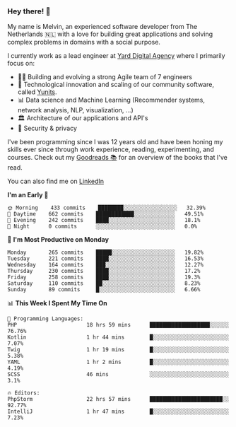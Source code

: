 ### Hey there! 👋

My name is Melvin, an experienced software developer from The Netherlands 🇳🇱 with a love for building great applications and solving complex problems in domains with a social purpose. 

I currently work as a lead engineer at [Yard Digital Agency](https://github.com/yardinternet) where I primarily focus on:

* 👏🏼 Building and evolving a strong Agile team of 7 engineers
* 🚀 Technological innovation and scaling of our community software, called [Yunits](https://www.yunits.com/).
* 📊 Data science and Machine Learning (Recommender systems, network analysis, NLP, visualization, ...)
* 🏛 Architecture of our applications and API's
* 🔐 Security & privacy

I've been programming since I was 12 years old and have been honing my skills ever since through work experience, reading, experimenting, and courses.
Check out my [Goodreads 📚](https://goodreads.com/melvinkoopmans) for an overview of the books that I've read. 

You can also find me on [LinkedIn](https://www.linkedin.com/in/melvinkoopmans)

<!--START_SECTION:waka-->
**I'm an Early 🐤** 

```text
🌞 Morning    433 commits    ████████░░░░░░░░░░░░░░░░░   32.39% 
🌆 Daytime    662 commits    ████████████░░░░░░░░░░░░░   49.51% 
🌃 Evening    242 commits    ████░░░░░░░░░░░░░░░░░░░░░   18.1% 
🌙 Night      0 commits      ░░░░░░░░░░░░░░░░░░░░░░░░░   0.0%

```
📅 **I'm Most Productive on Monday** 

```text
Monday       265 commits    █████░░░░░░░░░░░░░░░░░░░░   19.82% 
Tuesday      221 commits    ████░░░░░░░░░░░░░░░░░░░░░   16.53% 
Wednesday    164 commits    ███░░░░░░░░░░░░░░░░░░░░░░   12.27% 
Thursday     230 commits    ████░░░░░░░░░░░░░░░░░░░░░   17.2% 
Friday       258 commits    ████░░░░░░░░░░░░░░░░░░░░░   19.3% 
Saturday     110 commits    ██░░░░░░░░░░░░░░░░░░░░░░░   8.23% 
Sunday       89 commits     █░░░░░░░░░░░░░░░░░░░░░░░░   6.66%

```


📊 **This Week I Spent My Time On** 

```text
💬 Programming Languages: 
PHP                      18 hrs 59 mins      ███████████████████░░░░░░   76.76% 
Kotlin                   1 hr 44 mins        █░░░░░░░░░░░░░░░░░░░░░░░░   7.07% 
Twig                     1 hr 19 mins        █░░░░░░░░░░░░░░░░░░░░░░░░   5.38% 
YAML                     1 hr 2 mins         █░░░░░░░░░░░░░░░░░░░░░░░░   4.19% 
SCSS                     46 mins             ░░░░░░░░░░░░░░░░░░░░░░░░░   3.1%

🔥 Editors: 
PhpStorm                 22 hrs 57 mins      ███████████████████████░░   92.77% 
IntelliJ                 1 hr 47 mins        █░░░░░░░░░░░░░░░░░░░░░░░░   7.23%

```


<!--END_SECTION:waka-->
